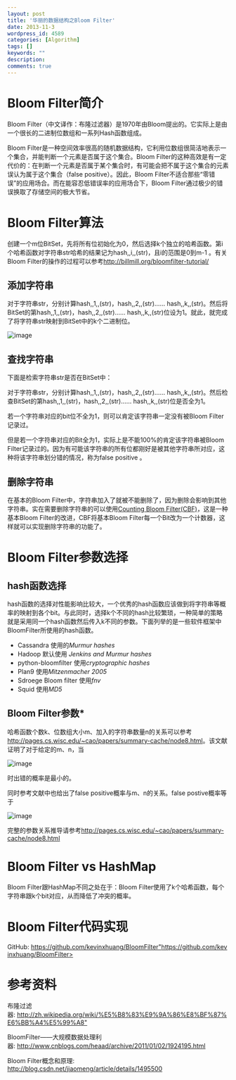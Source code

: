 ```yaml
---
layout: post
title: '华丽的数据结构之Bloom Filter'
date: 2013-11-3
wordpress_id: 4589
categories: [Algorithm]
tags: []
keywords: ""
description: 
comments: true
---
```

# Bloom Filter简介
Bloom Filter（中文译作：布隆过滤器）是1970年由Bloom提出的。它实际上是由一个很长的二进制位数组和一系列Hash函数组成。

Bloom Filter是一种空间效率很高的随机数据结构，它利用位数组很简洁地表示一个集合，并能判断一个元素是否属于这个集合。Bloom Filter的这种高效是有一定代价的：在判断一个元素是否属于某个集合时，有可能会把不属于这个集合的元素误认为属于这个集合（false positive）。因此，Bloom Filter不适合那些“零错误”的应用场合。而在能容忍低错误率的应用场合下，Bloom Filter通过极少的错误换取了存储空间的极大节省。

# Bloom Filter算法
创建一个m位BitSet，先将所有位初始化为0，然后选择k个独立的哈希函数。第i个哈希函数对字符串str哈希的结果记为hash,,i,,(str)，且i的范围是0到m-1 。有关Bloom Filter的操作的过程可以参考<http://billmill.org/bloomfilter-tutorial/>

## 添加字符串
对于字符串str，分别计算hash,,1,,(str)，hash,,2,,(str)…… hash,,k,,(str)。然后将BitSet的第hash,,1,,(str)，hash,,2,,(str)…… hash,,k,,(str)位设为1。就此，就完成了将字符串str映射到BitSet中的k个二进制位。

![image](/images/uploads/2013/11/649px-Bloom_filter.svg_.png)

## 查找字符串

下面是检索字符串str是否在BitSet中：

对于字符串str，分别计算hash,,1,,(str)，hash,,2,,(str)…… hash,,k,,(str)。然后检查BitSet的第hash,,1,,(str)，hash,,2,,(str)…… hash,,k,,(str)位是否全为1。

若一个字符串对应的bit位不全为1，则可以肯定该字符串一定没有被Bloom Filter记录过。

但是若一个字符串对应的Bit全为1，实际上是不能100%的肯定该字符串被Bloom Filter记录过的。因为有可能该字符串的所有位都刚好是被其他字符串所对应，这种将该字符串划分错的情况，称为false positive 。

## 删除字符串

在基本的Bloom Filter中，字符串加入了就被不能删除了，因为删除会影响到其他字符串。实在需要删除字符串的可以使用<a title="http://en.wikipedia.org/wiki/Bloom_filter#Counting_filters" href="http://en.wikipedia.org/wiki/Bloom_filter#Counting_filters">Counting Bloom Filter(CBF)</a>，这是一种基本Bloom Filter的改进，CBF将基本Bloom Filter每一个Bit改为一个计数器，这样就可以实现删除字符串的功能了。

# Bloom Filter参数选择

## hash函数选择

hash函数的选择对性能影响比较大，一个优秀的hash函数应该做到将字符串等概率的映射到各个bit。与此同时，选择k个不同的hash比较繁琐，一种简单的策略就是采用同一个hash函数然后传入k不同的参数。下面列举的是一些软件框架中BloomFilter所使用的hash函数。
- Cassandra 使用的*Murmur hashes*
- Hadoop 默认使用 *Jenkins and Murmur hashes*
- python-bloomfilter 使用*cryptographic hashes*
- Plan9 使用*Mitzenmacher 2005*
- Sdroege Bloom filter 使用*fnv*
- Squid 使用*MD5*

## Bloom Filter参数*

哈希函数个数k、位数组大小m、加入的字符串数量n的关系可以参考<http://pages.cs.wisc.edu/~cao/papers/summary-cache/node8.html>。该文献证明了对于给定的m、n，当

![image](/images/uploads/2013/11/img11.gif)

时出错的概率是最小的。

同时参考文献中也给出了false positive概率与m、n的关系。false postive概率等于

![image](/images/uploads/2013/11/img10.gif)

完整的参数关系推导请参考<http://pages.cs.wisc.edu/~cao/papers/summary-cache/node8.html>

# Bloom Filter vs HashMap
Bloom Filter跟HashMap不同之处在于：Bloom Filter使用了k个哈希函数，每个字符串跟k个bit对应，从而降低了冲突的概率。

# Bloom Filter代码实现
GitHub: <https://github.com/kevinxhuang/BloomFilter">https://github.com/kevinxhuang/BloomFilter>

# 参考资料
布隆过滤器: <http://zh.wikipedia.org/wiki/%E5%B8%83%E9%9A%86%E8%BF%87%E6%BB%A4%E5%99%A8">

BloomFilter——大规模数据处理利器: <http://www.cnblogs.com/heaad/archive/2011/01/02/1924195.html>

Bloom Filter概念和原理: <http://blog.csdn.net/jiaomeng/article/details/1495500>